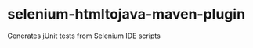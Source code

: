 selenium-htmltojava-maven-plugin
================================

Generates jUnit tests from Selenium IDE scripts